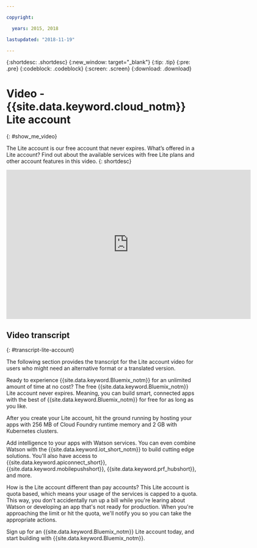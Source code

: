 ```yaml
---

copyright:

  years: 2015, 2018

lastupdated: "2018-11-19"

---
```


{:shortdesc: .shortdesc}
{:new_window: target="_blank"}
{:tip: .tip}
{:pre: .pre}
{:codeblock: .codeblock}
{:screen: .screen}
{:download: .download}

# Video - {{site.data.keyword.cloud_notm}} Lite account
{: #show_me_video}

The Lite account is our free account that never expires. What’s offered in a Lite account? Find out about the available services with free Lite plans and other account features in this video.
{: shortdesc}

<p>
  <div class="embed-responsive embed-responsive-16by9">
    <iframe class="embed-responsive-item" id="youtubeplayer" title="IBM Cloud Lite account" type="text/html" width="640" height="390" src="https://www.youtube.com/embed/0rMYXcbpHbI" frameborder="0" webkitallowfullscreen mozallowfullscreen allowfullscreen> </iframe>
  </div>
</p>

## Video transcript
{: #transcript-lite-account}

The following section provides the transcript for the Lite account video for users who might need an alternative format or a translated version. 

Ready to experience {{site.data.keyword.Bluemix_notm}} for an unlimited amount of time at no cost? The free {{site.data.keyword.Bluemix_notm}} Lite account never expires. Meaning, you can build smart, connected apps with the best of {{site.data.keyword.Bluemix_notm}} for free for as long as you like. 

After you create your Lite account, hit the ground running by hosting your apps with 256 MB of Cloud Foundry runtime memory and 2 GB with Kubernetes clusters. 

Add intelligence to your apps with Watson services. You can even combine Watson with the {{site.data.keyword.iot_short_notm}} to build cutting edge solutions. You'll also have access to {{site.data.keyword.apiconnect_short}}, {{site.data.keyword.mobilepushshort}}, {{site.data.keyword.prf_hubshort}}, and more. 

How is the Lite account different than pay accounts? This Lite account is quota based, which means your usage of the services is capped to a quota. This way, you don't accidentally run up a bill while you're learing about Watson or developing an app that's not ready for production. When you're approaching the limit or hit the quota, we'll notify you so you can take the appropriate actions. 

Sign up for an {{site.data.keyword.Bluemix_notm}} Lite account today, and start building with {{site.data.keyword.Bluemix_notm}}. 